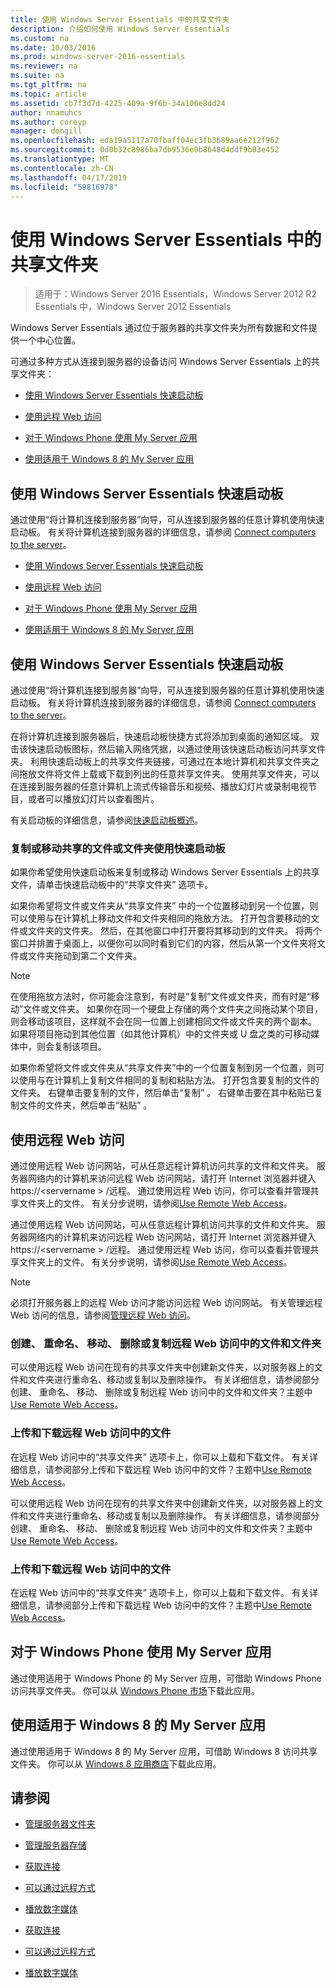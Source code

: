 ```yaml
---
title: 使用 Windows Server Essentials 中的共享文件夹
description: 介绍如何使用 Windows Server Essentials
ms.custom: na
ms.date: 10/03/2016
ms.prod: windows-server-2016-essentials
ms.reviewer: na
ms.suite: na
ms.tgt_pltfrm: na
ms.topic: article
ms.assetid: cb7f3d7d-4225-409a-9f6b-34a106e8dd24
author: nnamuhcs
ms.author: coreyp
manager: dongill
ms.openlocfilehash: eda19a5117a70fbaff04ec3fb3b89aa6e212f962
ms.sourcegitcommit: 0d0b32c8986ba7db9536e0b8648d4ddf9b03e452
ms.translationtype: MT
ms.contentlocale: zh-CN
ms.lasthandoff: 04/17/2019
ms.locfileid: "59816978"
---
```

# <a name="use-shared-folders-in-windows-server-essentials"></a>使用 Windows Server Essentials 中的共享文件夹

>适用于：Windows Server 2016 Essentials，Windows Server 2012 R2 Essentials 中，Windows Server 2012 Essentials
  
 Windows Server Essentials 通过位于服务器的共享文件夹为所有数据和文件提供一个中心位置。  
  
 可通过多种方式从连接到服务器的设备访问 Windows Server Essentials 上的共享文件夹：  
  

-   [使用 Windows Server Essentials 快速启动板](Use-Shared-Folders-in-Windows-Server-Essentials.md#BKMK_UsingLaunchpad)  
  
-   [使用远程 Web 访问](Use-Shared-Folders-in-Windows-Server-Essentials.md#BKMK_UsingRWA)  
  
-   [对于 Windows Phone 使用 My Server 应用](Use-Shared-Folders-in-Windows-Server-Essentials.md#BKMK_Phone)  
  
-   [使用适用于 Windows 8 的 My Server 应用](Use-Shared-Folders-in-Windows-Server-Essentials.md#BKMK_App)  
  
##  <a name="BKMK_UsingLaunchpad"></a> 使用 Windows Server Essentials 快速启动板  
 通过使用“将计算机连接到服务器”向导，可从连接到服务器的任意计算机使用快速启动板。 有关将计算机连接到服务器的详细信息，请参阅 [Connect computers to the server](Get-Connected-in-Windows-Server-Essentials.md#BKMK_9)。  

-   [使用 Windows Server Essentials 快速启动板](../use/Use-Shared-Folders-in-Windows-Server-Essentials.md#BKMK_UsingLaunchpad)  
  
-   [使用远程 Web 访问](../use/Use-Shared-Folders-in-Windows-Server-Essentials.md#BKMK_UsingRWA)  
  
-   [对于 Windows Phone 使用 My Server 应用](../use/Use-Shared-Folders-in-Windows-Server-Essentials.md#BKMK_Phone)  
  
-   [使用适用于 Windows 8 的 My Server 应用](../use/Use-Shared-Folders-in-Windows-Server-Essentials.md#BKMK_App)  
  
##  <a name="BKMK_UsingLaunchpad"></a> 使用 Windows Server Essentials 快速启动板  
 通过使用“将计算机连接到服务器”向导，可从连接到服务器的任意计算机使用快速启动板。 有关将计算机连接到服务器的详细信息，请参阅 [Connect computers to the server](../use/Get-Connected-in-Windows-Server-Essentials.md#BKMK_9)。  

  
 在将计算机连接到服务器后，快速启动板快捷方式将添加到桌面的通知区域。 双击该快速启动板图标，然后输入网络凭据，以通过使用该快速启动板访问共享文件夹。 利用快速启动板上的共享文件夹链接，可通过在本地计算机和共享文件夹之间拖放文件将文件上载或下载到列出的任意共享文件夹。 使用共享文件夹，可以在连接到服务器的任意计算机上流式传输音乐和视频、播放幻灯片或录制电视节目，或者可以播放幻灯片以查看图片。  
  
 有关启动板的详细信息，请参阅[快速启动板概述](../manage/Overview-of-the-Launchpad-in-Windows-Server-Essentials.md)。  
  
###  <a name="BKMK_Launchpad"></a> 复制或移动共享的文件或文件夹使用快速启动板  
 如果你希望使用快速启动板来复制或移动 Windows Server Essentials 上的共享文件，请单击快速启动板中的“共享文件夹”  选项卡。  
  
 如果你希望将文件或文件夹从“共享文件夹” 中的一个位置移动到另一个位置，则可以使用与在计算机上移动文件和文件夹相同的拖放方法。 打开包含要移动的文件或文件夹的文件夹。 然后，在其他窗口中打开要将其移动到的文件夹。 将两个窗口并排置于桌面上，以便你可以同时看到它们的内容，然后从第一个文件夹将文件或文件夹拖动到第二个文件夹。  
  
> [!NOTE]
>  在使用拖放方法时，你可能会注意到，有时是“复制”文件或文件夹，而有时是“移动”文件或文件夹。 如果你在同一个硬盘上存储的两个文件夹之间拖动某个项目，则会移动该项目，这样就不会在同一位置上创建相同文件或文件夹的两个副本。 如果将项目拖动到其他位置（如其他计算机）中的文件夹或 U 盘之类的可移动媒体中，则会复制该项目。  
  
 如果你希望将文件或文件夹从“共享文件夹”中的一个位置复制到另一个位置，则可以使用与在计算机上复制文件相同的复制和粘贴方法。 打开包含要复制的文件的文件夹。 右键单击要复制的文件，然后单击“复制” 。 右键单击要在其中粘贴已复制文件的文件夹，然后单击“粘贴” 。  
  
##  <a name="BKMK_UsingRWA"></a> 使用远程 Web 访问  

 通过使用远程 Web 访问网站，可从任意远程计算机访问共享的文件和文件夹。 服务器网络内的计算机来访问远程 Web 访问网站，请打开 Internet 浏览器并键入 https://<servername \> /远程。 通过使用远程 Web 访问，你可以查看并管理共享文件夹上的文件。 有关分步说明，请参阅[Use Remote Web Access](Use-Remote-Web-Access-in-Windows-Server-Essentials.md)。  

 通过使用远程 Web 访问网站，可从任意远程计算机访问共享的文件和文件夹。 服务器网络内的计算机来访问远程 Web 访问网站，请打开 Internet 浏览器并键入 https://<servername \> /远程。 通过使用远程 Web 访问，你可以查看并管理共享文件夹上的文件。 有关分步说明，请参阅[Use Remote Web Access](../use/Use-Remote-Web-Access-in-Windows-Server-Essentials.md)。  

  
> [!NOTE]
>  必须打开服务器上的远程 Web 访问才能访问远程 Web 访问网站。 有关管理远程 Web 访问的信息，请参阅[管理远程 Web 访问](../manage/Manage-Remote-Web-Access-in-Windows-Server-Essentials.md)。  
  
###  <a name="BKMK_2"></a> 创建、 重命名、 移动、 删除或复制远程 Web 访问中的文件和文件夹  

 可以使用远程 Web 访问在现有的共享文件夹中创建新文件夹，以对服务器上的文件和文件夹进行重命名、移动或复制以及删除操作。 有关详细信息，请参阅部分创建、 重命名、 移动、 删除或复制远程 Web 访问中的文件和文件夹？主题中[Use Remote Web Access](Use-Remote-Web-Access-in-Windows-Server-Essentials.md)。  
  
###  <a name="BKMK_3"></a> 上传和下载远程 Web 访问中的文件  
 在远程 Web 访问中的“共享文件夹”  选项卡上，你可以上载和下载文件。 有关详细信息，请参阅部分上传和下载远程 Web 访问中的文件？主题中[Use Remote Web Access](Use-Remote-Web-Access-in-Windows-Server-Essentials.md)。  

 可以使用远程 Web 访问在现有的共享文件夹中创建新文件夹，以对服务器上的文件和文件夹进行重命名、移动或复制以及删除操作。 有关详细信息，请参阅部分创建、 重命名、 移动、 删除或复制远程 Web 访问中的文件和文件夹？主题中[Use Remote Web Access](../use/Use-Remote-Web-Access-in-Windows-Server-Essentials.md)。  
  
###  <a name="BKMK_3"></a> 上传和下载远程 Web 访问中的文件  
 在远程 Web 访问中的“共享文件夹”  选项卡上，你可以上载和下载文件。 有关详细信息，请参阅部分上传和下载远程 Web 访问中的文件？主题中[Use Remote Web Access](../use/Use-Remote-Web-Access-in-Windows-Server-Essentials.md)。  

  
##  <a name="BKMK_Phone"></a> 对于 Windows Phone 使用 My Server 应用  
 通过使用适用于 Windows Phone 的 My Server 应用，可借助 Windows Phone 访问共享文件夹。 你可以从 [Windows Phone 市场](http://www.windowsphone.com/apps/6c2f98d5-6fcf-4e1d-b8b1-cde62ea1a94a)下载此应用。  
  
##  <a name="BKMK_App"></a> 使用适用于 Windows 8 的 My Server 应用  
 通过使用适用于 Windows 8 的 My Server 应用，可借助 Windows 8 访问共享文件夹。 你可以从 [Windows 8 应用商店](https://windows.microsoft.com/windows-8/apps)下载此应用。  
  
## <a name="see-also"></a>请参阅  
  
-   [管理服务器文件夹](../manage/Manage-Server-Folders-in-Windows-Server-Essentials.md)  
  
-   [管理服务器存储](../manage/Manage-Server-Storage-in-Windows-Server-Essentials.md)  
  

-   [获取连接](Get-Connected-in-Windows-Server-Essentials.md)  
  
-   [可以通过远程方式](Work-Remotely-in-Windows-Server-Essentials.md)  
  
-   [播放数字媒体](Play-Digital-Media-in-Windows-Server-Essentials.md)

-   [获取连接](../use/Get-Connected-in-Windows-Server-Essentials.md)  
  
-   [可以通过远程方式](../use/Work-Remotely-in-Windows-Server-Essentials.md)  
  
-   [播放数字媒体](../use/Play-Digital-Media-in-Windows-Server-Essentials.md)

